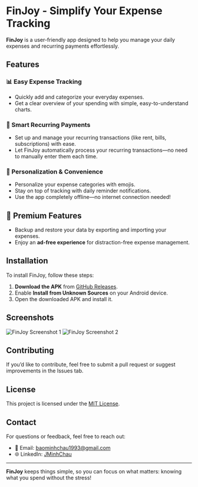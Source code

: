 # FinJoy - Simplify Your Expense Tracking

**FinJoy** is a user-friendly app designed to help you manage your daily expenses and recurring payments effortlessly. 

## Features

### 📊 Easy Expense Tracking
- Quickly add and categorize your everyday expenses.
- Get a clear overview of your spending with simple, easy-to-understand charts.

### 🔁 Smart Recurring Payments
- Set up and manage your recurring transactions (like rent, bills, subscriptions) with ease.
- Let FinJoy automatically process your recurring transactions—no need to manually enter them each time.

### 🎨 Personalization & Convenience
- Personalize your expense categories with emojis.
- Stay on top of tracking with daily reminder notifications.
- Use the app completely offline—no internet connection needed!

## 🚀 Premium Features
- Backup and restore your data by exporting and importing your expenses.
- Enjoy an **ad-free experience** for distraction-free expense management.

## Installation

To install FinJoy, follow these steps:

1. **Download the APK** from [GitHub Releases](https://github.com/JMinhChau/finJoy/releases/).
2. Enable **Install from Unknown Sources** on your Android device.
3. Open the downloaded APK and install it.

## Screenshots

![FinJoy Screenshot 1](https://raw.githubusercontent.com/JMinhChau/finJoy/main/screenshots/screenshot1.png)
![FinJoy Screenshot 2](https://raw.githubusercontent.com/JMinhChau/finJoy/main/screenshots/screenshot2.png)

## Contributing
If you’d like to contribute, feel free to submit a pull request or suggest improvements in the Issues tab.

## License
This project is licensed under the [MIT License](LICENSE).

## Contact
For questions or feedback, feel free to reach out:
- 📧 Email: [baominhchau1993@gmail.com](mailto:baominhchau1993@gmail.com)
- 🌐 LinkedIn: [JMinhChau](https://www.linkedin.com/in/jminhchau/)

---

**FinJoy** keeps things simple, so you can focus on what matters: knowing what you spend without the stress!
